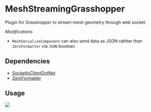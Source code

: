 # MeshStreamingGrasshopper
Plugin for Grasshopper to stream mesh geometry through web socket.


*Modifications*
- `MeshSerializeComponent` can also send data as JSON rathter than `ZeroFormatter` via `JSON` boolean.

## Dependencies
- [SocketIoClientDotNet](https://github.com/Quobject/SocketIoClientDotNet)
- [ZeroFormatter](https://github.com/neuecc/ZeroFormatter)


## Usage

![](http://c.mnmly.com/jl4R/Image%202017-03-28%20at%2012.17.05%20AM.png)
